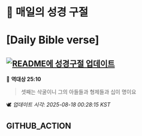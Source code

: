 # 🙏 매일의 성경 구절
# [Daily Bible verse]
## [![README에 성경구절 업데이트](https://github.com/DONGSUKA/first_test/actions/workflows/update-readme-bible.yml/badge.svg)](https://github.com/DONGSUKA/first_test/actions/workflows/update-readme-bible.yml)
<!-- START_BIBLE_VERSE -->
📖 **역대상 25:10**
> 셋째는 삭굴이니 그의 아들들과 형제들과 십이 명이요

🕊️ _업데이트 시각: 2025-08-18 00:28:15 KST_
  <!-- END_BIBLE_VERSE -->
## GITHUB_ACTION

